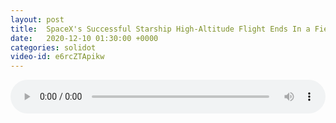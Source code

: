```yaml
---
layout: post
title:  SpaceX's Successful Starship High-Altitude Flight Ends In a Fiery Explosion
date:   2020-12-10 01:30:00 +0000
categories: solidot
video-id: e6rcZTApikw
---
```


<audio src="/assets/fdfe9d4c14761f75f7e38b517de740c3.mp3" style="width: 100%;" controls></audio>


